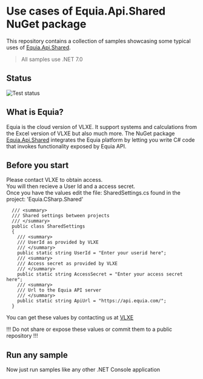 # Use cases of Equia.Api.Shared NuGet package

This repository contains a collection of samples showcasing some typical uses of [Equia.Api.Shared](https://www.nuget.org/packages/Equia.Api.Shared).

> All samples use .NET 7.0

## Status
![Test status](https://github.com/vlxe/Equia.CSharp.Demo/actions/workflows/dotnet.yml/badge.svg)

## What is Equia?

Equia is the cloud version of VLXE. It support systems and calculations from the Excel version of VLXE but also much more.
The NuGet package [Equia.Api.Shared](https://www.nuget.org/packages/Equia.Api.Shared) integrates the Equia platform by letting you write C# code that invokes functionality exposed by Equia API.

## Before you start

Please contact VLXE to obtain access.  
You will then recieve a User Id and a access secret.  
Once you have the values edit the file: SharedSettings.cs found in the project: 'Equia.CSharp.Shared'    

```
  /// <summary>
  /// Shared settings between projects
  /// </summary>
  public class SharedSettings
  {
    /// <summary>
    /// UserId as provided by VLXE
    /// </summary>
    public static string UserId = "Enter your userid here";
    /// <summary>
    /// Access secret as provided by VLXE
    /// </summary>
    public static string AccessSecret = "Enter your access secret here";
    /// <summary>
    /// Url to the Equia API server
    /// </summary>
    public static string ApiUrl = "https://api.equia.com/";
  }
```

You can get these values by contacting us at [VLXE](https://vlxe.com/contact)

!!! Do not share or expose these values or commit them to a public repository !!!

## Run any sample

Now just run samples like any other .NET Console application
